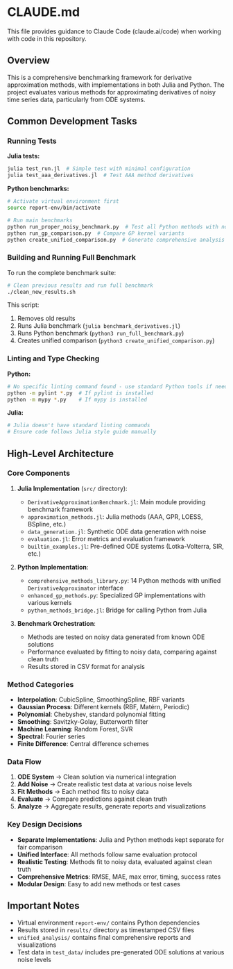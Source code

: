 # CLAUDE.md

This file provides guidance to Claude Code (claude.ai/code) when working with code in this repository.

## Overview

This is a comprehensive benchmarking framework for derivative approximation methods, with implementations in both Julia and Python. The project evaluates various methods for approximating derivatives of noisy time series data, particularly from ODE systems.

## Common Development Tasks

### Running Tests

**Julia tests:**
```bash
julia test_run.jl  # Simple test with minimal configuration
julia test_aaa_derivatives.jl  # Test AAA method derivatives
```

**Python benchmarks:**
```bash
# Activate virtual environment first
source report-env/bin/activate

# Run main benchmarks
python run_proper_noisy_benchmark.py  # Test all Python methods with noise
python run_gp_comparison.py  # Compare GP kernel variants
python create_unified_comparison.py  # Generate comprehensive analysis
```

### Building and Running Full Benchmark

To run the complete benchmark suite:
```bash
# Clean previous results and run full benchmark
./clean_new_results.sh
```

This script:
1. Removes old results
2. Runs Julia benchmark (`julia benchmark_derivatives.jl`)
3. Runs Python benchmark (`python3 run_full_benchmark.py`)
4. Creates unified comparison (`python3 create_unified_comparison.py`)

### Linting and Type Checking

**Python:**
```bash
# No specific linting command found - use standard Python tools if needed
python -m pylint *.py  # If pylint is installed
python -m mypy *.py    # If mypy is installed
```

**Julia:**
```bash
# Julia doesn't have standard linting commands
# Ensure code follows Julia style guide manually
```

## High-Level Architecture

### Core Components

1. **Julia Implementation** (`src/` directory):
   - `DerivativeApproximationBenchmark.jl`: Main module providing benchmark framework
   - `approximation_methods.jl`: Julia methods (AAA, GPR, LOESS, BSpline, etc.)
   - `data_generation.jl`: Synthetic ODE data generation with noise
   - `evaluation.jl`: Error metrics and evaluation framework
   - `builtin_examples.jl`: Pre-defined ODE systems (Lotka-Volterra, SIR, etc.)

2. **Python Implementation**:
   - `comprehensive_methods_library.py`: 14 Python methods with unified `DerivativeApproximator` interface
   - `enhanced_gp_methods.py`: Specialized GP implementations with various kernels
   - `python_methods_bridge.jl`: Bridge for calling Python from Julia

3. **Benchmark Orchestration**:
   - Methods are tested on noisy data generated from known ODE solutions
   - Performance evaluated by fitting to noisy data, comparing against clean truth
   - Results stored in CSV format for analysis

### Method Categories

- **Interpolation**: CubicSpline, SmoothingSpline, RBF variants
- **Gaussian Process**: Different kernels (RBF, Matérn, Periodic)
- **Polynomial**: Chebyshev, standard polynomial fitting
- **Smoothing**: Savitzky-Golay, Butterworth filter
- **Machine Learning**: Random Forest, SVR
- **Spectral**: Fourier series
- **Finite Difference**: Central difference schemes

### Data Flow

1. **ODE System** → Clean solution via numerical integration
2. **Add Noise** → Create realistic test data at various noise levels
3. **Fit Methods** → Each method fits to noisy data
4. **Evaluate** → Compare predictions against clean truth
5. **Analyze** → Aggregate results, generate reports and visualizations

### Key Design Decisions

- **Separate Implementations**: Julia and Python methods kept separate for fair comparison
- **Unified Interface**: All methods follow same evaluation protocol
- **Realistic Testing**: Methods fit to noisy data, evaluated against clean truth
- **Comprehensive Metrics**: RMSE, MAE, max error, timing, success rates
- **Modular Design**: Easy to add new methods or test cases

## Important Notes

- Virtual environment `report-env/` contains Python dependencies
- Results stored in `results/` directory as timestamped CSV files
- `unified_analysis/` contains final comprehensive reports and visualizations
- Test data in `test_data/` includes pre-generated ODE solutions at various noise levels